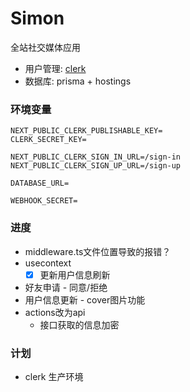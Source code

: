 # Simon
全站社交媒体应用

- 用户管理: [clerk](https://clerk.com/)
- 数据库: prisma + hostings

<!-- --registry=https://registry.npmmirror.com -->

### 环境变量
```env
NEXT_PUBLIC_CLERK_PUBLISHABLE_KEY=
CLERK_SECRET_KEY=

NEXT_PUBLIC_CLERK_SIGN_IN_URL=/sign-in
NEXT_PUBLIC_CLERK_SIGN_UP_URL=/sign-up

DATABASE_URL=

WEBHOOK_SECRET=
```

### 进度
- middleware.ts文件位置导致的报错？
- usecontext
  - [x] 更新用户信息刷新
- 好友申请 - 同意/拒绝
- 用户信息更新 - cover图片功能
- actions改为api
  - 接口获取的信息加密

### 计划
- clerk 生产环境
